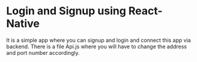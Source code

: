 # Login and Signup using React-Native
It is a simple app where you can signup and login and connect this app via backend.
There is a file Api.js where you will have to change the address and port number accordingly.

